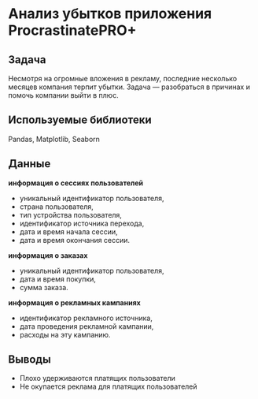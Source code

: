# Анализ убытков приложения ProcrastinatePRO+


## Задача 
Несмотря на огромные вложения в рекламу, последние несколько месяцев компания терпит убытки. Задача — разобраться в причинах и помочь компании выйти в плюс.

## Используемые библиотеки
Pandas, Matplotlib, Seaborn

## Данные

**информация о сессиях пользователей**
- уникальный идентификатор пользователя,
- страна пользователя,
- тип устройства пользователя,
- идентификатор источника перехода,
- дата и время начала сессии,
- дата и время окончания сессии.

**информация о заказах**
- уникальный идентификатор пользователя,
- дата и время покупки,
- сумма заказа.

**информация о рекламных кампаниях**
- идентификатор рекламного источника,
- дата проведения рекламной кампании,
- расходы на эту кампанию.

## Выводы
- Плохо удерживаются платящих пользователи
- Не окупается реклама для платящих пользователей
